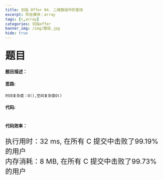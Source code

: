 ```yaml
---
title: 剑指 Offer 04. 二维数组中的查找
excerpt: 所在模块：array
tags: [c,array]
categories: 剑指offer
banner_img: /img/壁纸.jpg
hide: true
---
```


### <font size=6px>题目</font>

#### 题目描述：



#### 思路:

```
时间复杂度：O(),空间复杂度O()
```



#### 代码:

```golang

```

#### 代码效率：

<p class="note note-primary"; style="font-size:22px">
   执行用时：32 ms, 在所有 C 提交中击败了99.19% 的用户<br>
   内存消耗：8 MB, 在所有 C 提交中击败了99.73% 的用户
</p>
